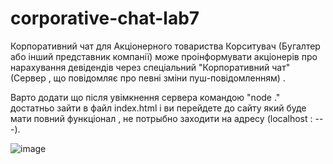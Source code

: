 # corporative-chat-lab7
 Корпоративний чат для Акціонерного товариства
 Корситувач (Бугалтер або інший представник компанії) може проінформувати акціонерів про нарахування девідендів через спеціальний "Корпоративний чат" (Сервер , що повідомляє про певні зміни пуш-повідомленням) .
 
 
Варто додати що після увімкнення сервера командою "node ." достатньо зайти в файл index.html і ви перейдете до сайту який буде мати повний функціонал , не потрыбно заходити на адресу (localhost : ---).
 
 ![image](https://user-images.githubusercontent.com/37816963/118869640-5011c080-b8ee-11eb-81ae-f8b8d1dbfdaf.png)
